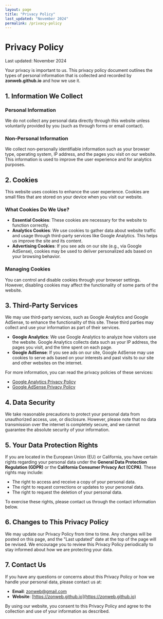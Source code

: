 ```yaml
---
layout: page
title: "Privacy Policy"
last_updated: "November 2024"
permalink: /privacy-policy
---
```


# Privacy Policy

Last updated: November 2024

Your privacy is important to us. This privacy policy document outlines the types of personal information that is collected and recorded by **zonweb.github.io** and how we use it.

## 1. Information We Collect

### Personal Information
We do not collect any personal data directly through this website unless voluntarily provided by you (such as through forms or email contact).

### Non-Personal Information
We collect non-personally identifiable information such as your browser type, operating system, IP address, and the pages you visit on our website. This information is used to improve the user experience and for analytics purposes.

## 2. Cookies

This website uses cookies to enhance the user experience. Cookies are small files that are stored on your device when you visit our website.

### What Cookies Do We Use?
- **Essential Cookies**: These cookies are necessary for the website to function correctly.
- **Analytics Cookies**: We use cookies to gather data about website traffic and usage through third-party services like Google Analytics. This helps us improve the site and its content.
- **Advertising Cookies**: If you see ads on our site (e.g., via Google AdSense), cookies may be used to deliver personalized ads based on your browsing behavior.

### Managing Cookies
You can control and disable cookies through your browser settings. However, disabling cookies may affect the functionality of some parts of the website.

## 3. Third-Party Services

We may use third-party services, such as Google Analytics and Google AdSense, to enhance the functionality of this site. These third parties may collect and use your information as part of their services.

- **Google Analytics**: We use Google Analytics to analyze how visitors use the website. Google Analytics collects data such as your IP address, the pages you visit, and the time spent on each page.
- **Google AdSense**: If you see ads on our site, Google AdSense may use cookies to serve ads based on your interests and past visits to our site and other websites on the internet.

For more information, you can read the privacy policies of these services:

- [Google Analytics Privacy Policy](https://policies.google.com/privacy)
- [Google AdSense Privacy Policy](https://policies.google.com/technologies/ads)

## 4. Data Security

We take reasonable precautions to protect your personal data from unauthorized access, use, or disclosure. However, please note that no data transmission over the internet is completely secure, and we cannot guarantee the absolute security of your information.

## 5. Your Data Protection Rights

If you are located in the European Union (EU) or California, you have certain rights regarding your personal data under the **General Data Protection Regulation (GDPR)** or the **California Consumer Privacy Act (CCPA)**. These rights may include:

- The right to access and receive a copy of your personal data.
- The right to request corrections or updates to your personal data.
- The right to request the deletion of your personal data.

To exercise these rights, please contact us through the contact information below.

## 6. Changes to This Privacy Policy

We may update our Privacy Policy from time to time. Any changes will be posted on this page, and the "Last updated" date at the top of the page will be revised. We encourage you to review this Privacy Policy periodically to stay informed about how we are protecting your data.

## 7. Contact Us

If you have any questions or concerns about this Privacy Policy or how we handle your personal data, please contact us at:

- **Email**: [zonweb@gmail.com](mailto:zonweb@gmail.com)
- **Website**: [https://zonweb.github.io](https://zonweb.github.io)

By using our website, you consent to this Privacy Policy and agree to the collection and use of your information as described.
